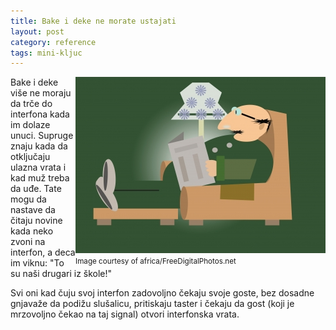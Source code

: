 ```yaml
---
title: Bake i deke ne morate ustajati
layout: post
category: reference 
tags: mini-kljuc
---
```


<div style="float:right">
<img class="postimg" src="/assets/images/news/deda_africa.jpg" />
<br>
<small>
Image courtesy of africa/FreeDigitalPhotos.net
</small>
</div>
Bake i deke više ne moraju da trče do interfona kada im dolaze unuci. Supruge znaju kada da otključaju ulazna vrata i kad muž treba da uđe. Tate mogu da nastave da čitaju novine kada neko zvoni na interfon, a deca im viknu: "To su naši drugari iz škole!"

Svi oni kad čuju svoj interfon zadovoljno čekaju svoje goste, bez dosadne gnjavaže da podižu slušalicu, pritiskaju taster i čekaju da gost (koji je mrzovoljno čekao na taj signal) otvori interfonska vrata.

